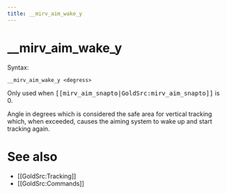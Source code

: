 ```yaml
---
title: __mirv_aim_wake_y
---
```


# __mirv_aim_wake_y

Syntax:
```
__mirv_aim_wake_y <degress>
```

Only used when <tt>[[mirv_aim_snapto|GoldSrc:mirv_aim_snapto]]</tt> is 0.

Angle in degrees which is considered the safe area for vertical tracking which, when exceeded, causes the aiming system to wake up and start tracking again.

# See also

* [[GoldSrc:Tracking]]
* [[GoldSrc:Commands]]
